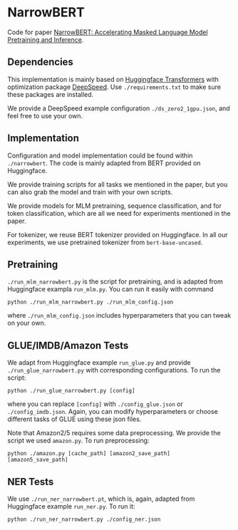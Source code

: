 # NarrowBERT

Code for paper [NarrowBERT: Accelerating Masked Language Model Pretraining and Inference](https://arxiv.org/abs/2301.04761).

## Dependencies

This implementation is mainly based on [Huggingface Transformers](https://huggingface.co/docs/transformers/index) with optimization package [DeepSpeed](https://www.deepspeed.ai/). Use ```./requirements.txt``` to make sure these packages are installed. 

We provide a DeepSpeed example configuration ```./ds_zero2_1gpu.json```, and feel free to use your own. 

## Implementation

Configuration and model implementation could be found within ```./narrowbert```. The code is mainly adapted from BERT provided on Huggingface. 

We provide training scripts for all tasks we mentioned in the paper, but you can also grab the model and train with your own scripts. 

We provide models for MLM pretraining, sequence classification, and for token classification, which are all we need for experiments mentioned in the paper. 

For tokenizer, we reuse BERT tokenizer provided on Huggingface. In all our experiments, we use pretrained tokenizer from ```bert-base-uncased```.


## Pretraining

```./run_mlm_narrowbert.py``` is the script for pretraining, and is adapted from Huggingface exampla ```run_mlm.py```. You can run it easily with command

```
python ./run_mlm_narrowbert.py ./run_mlm_config.json
```

where ```./run_mlm_config.json``` includes hyperparameters that you can tweak on your own. 


## GLUE/IMDB/Amazon Tests

We adapt from Huggingface example ```run_glue.py``` and provide ```./run_glue_narrowbert.py``` with corresponding configurations. To run the script:

```
python ./run_glue_narrowbert.py [config]
```

where you can replace ```[config]``` with ```./config_glue.json``` or ```./config_imdb.json```. Again, you can modify hyperparameters or choose different tasks of GLUE using these json files. 

Note that Amazon2/5 requires some data preprocessing. We provide the script we used ```amazon.py```. To run preprocessing:

```
python ./amazon.py [cache_path] [amazon2_save_path] [amazon5_save_path]
```


## NER Tests

We use ```./run_ner_narrowbert.pt```, which is, again, adapted from Huggingface example ```run_ner.py```. To run it:

```
python ./run_ner_narrowbert.py ./config_ner.json
```
